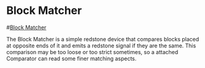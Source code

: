 # Block Matcher

#[Block Matcher](block:betterwithaddons:block_matcher@0)

The Block Matcher is a simple redstone device that compares blocks placed at opposite ends of it and emits a redstone signal if they are the same.
This comparison may be too loose or too strict sometimes, so a attached Comparator can read some finer matching aspects.